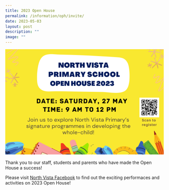 ```yaml
---
title: 2023 Open House
permalink: /information/oph/invite/
date: 2023-05-03
layout: post
description: ""
image: ""
---
```

![](/images/OH/2023oph2.png)

Thank you to our staff, students and parents who have made the Open House a success!

Please visit 
[North Vista Facebook](https://www.facebook.com/NorthVistaPrimary)  to find out the exciting performaces and activities on 2023 Open House!
